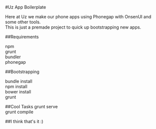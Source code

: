 #Uz App Boilerplate  

Here at Uz we make our phone apps using Phonegap with OnsenUI and some other tools.  
This is just a premade project to quick up bootstrapping new apps.  

##Requirements

npm  
grunt  
bundler  
phonegap

##Bootstrapping

bundle install  
npm install  
bower install  
grunt  

##Cool Tasks
grunt serve  
grunt compile  

##I think that's it :)
